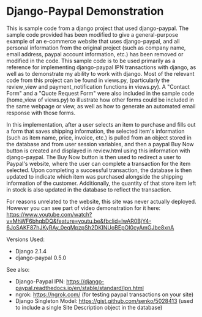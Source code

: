# Django-Paypal Demonstration
This is sample code from a django project that used django-paypal. The sample code provided has been modified to give a general-purpose example of an e-commerce website that uses django-paypal, and all personal information from the original project (such as company name, email address, paypal account information, etc.) has been removed or modified in the code. This sample code is to be used primarily as a reference for implementing django-paypal IPN transactions with django, as well as to demonstrate my ability to work with django. Most of the relevant code from this project can be found in views.py, (particularly the review_view and payment_notification functions in views.py). A "Contact Form" and a "Quote Request Form" were also included in the sample code (home_view of views.py) to illustrate how other forms could be included in the same webpage or view, as well as how to generate an automated email response with those forms.

In this implementation, after a user selects an item to purchase and fills out a form that saves shipping information, the selected item's information (such as item name, price, invoice, etc.) is pulled from an object stored in the database and from user session variables, and then a paypal Buy Now button is created and displayed in review.html using this information with django-paypal. The Buy Now button is then used to redirect a user to Paypal's website, where the user can complete a transaction for the item selected. Upon completing a successful transaction, the database is then updated to indicate which item was purchased alongside the shipping information of the customer. Additionally, the quantity of that store item left in stock is also updated in the database to reflect the transaction.

For reasons unrelated to the website, this site was never actually deployed. However you can see part of video demonstration for it here:
https://www.youtube.com/watch?v=MhWF6bhqbDQ&feature=youtu.be&fbclid=IwAR0BjY4-6JoSAKF87hJKyRAy_0eqMpzpSh2DKINUoBEpOI0cyAmGJbe8xnA

Versions Used:
- Django 2.1.4
- django-paypal 0.5.0 

See also:
- Django-Paypal IPN: https://django-paypal.readthedocs.io/en/stable/standard/ipn.html
- ngrok: https://ngrok.com/ (for testing paypal transactions on your site)
- Django Singleton Model: https://gist.github.com/senko/5028413 (used to include a single Site Description object in the database)
